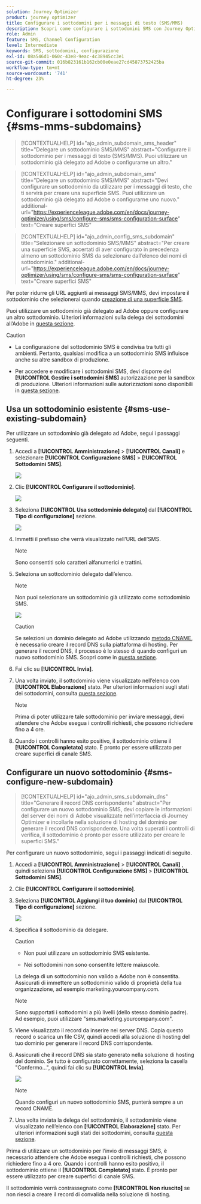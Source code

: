 ```yaml
---
solution: Journey Optimizer
product: journey optimizer
title: Configurare i sottodomini per i messaggi di testo (SMS/MMS)
description: Scopri come configurare i sottodomini SMS con Journey Optimizer
role: Admin
feature: SMS, Channel Configuration
level: Intermediate
keywords: SMS, sottodomini, configurazione
exl-id: 08a546d1-060c-43e8-9eac-4c38945cc3e1
source-git-commit: 016b823161b162cb00e0eae27cd45873752425ba
workflow-type: tm+mt
source-wordcount: '741'
ht-degree: 23%

---
```


# Configurare i sottodomini SMS {#sms-mms-subdomains}

>[!CONTEXTUALHELP]
>id="ajo_admin_subdomain_sms_header"
>title="Delegare un sottodominio SMS/MMS"
>abstract="Configurare il sottodominio per i messaggi di testo (SMS/MMS). Puoi utilizzare un sottodominio già delegato ad Adobe o configurarne un altro."

>[!CONTEXTUALHELP]
>id="ajo_admin_subdomain_sms"
>title="Delegare un sottodominio SMS/MMS"
>abstract="Devi configurare un sottodominio da utilizzare per i messaggi di testo, che ti servirà per creare una superficie SMS. Puoi utilizzare un sottodominio già delegato ad Adobe o configurarne uno nuovo."
>additional-url="https://experienceleague.adobe.com/en/docs/journey-optimizer/using/sms/configure-sms/sms-configuration-surface" text="Creare superfici SMS"

>[!CONTEXTUALHELP]
>id="ajo_admin_config_sms_subdomain"
>title="Selezionare un sottodominio SMS/MMS"
>abstract="Per creare una superficie SMS, accertati di aver configurato in precedenza almeno un sottodominio SMS da selezionare dall’elenco dei nomi di sottodominio."
>additional-url="https://experienceleague.adobe.com/en/docs/journey-optimizer/using/sms/configure-sms/sms-configuration-surface" text="Creare superfici SMS"

Per poter ridurre gli URL aggiunti ai messaggi SMS/MMS, devi impostare il sottodominio che selezionerai quando [creazione di una superficie SMS](sms-configuration.md#message-preset-sms).

Puoi utilizzare un sottodominio già delegato ad Adobe oppure configurare un altro sottodominio. Ulteriori informazioni sulla delega dei sottodomini all’Adobe in [questa sezione](../configuration/delegate-subdomain.md).

>[!CAUTION]
>
>* La configurazione del sottodominio SMS è condivisa tra tutti gli ambienti. Pertanto, qualsiasi modifica a un sottodominio SMS influisce anche su altre sandbox di produzione.
>
>* Per accedere e modificare i sottodomini SMS, devi disporre del **[!UICONTROL Gestire i sottodomini SMS]** autorizzazione per la sandbox di produzione. Ulteriori informazioni sulle autorizzazioni sono disponibili in [questa sezione](../administration/high-low-permissions.md).
>

## Usa un sottodominio esistente {#sms-use-existing-subdomain}

Per utilizzare un sottodominio già delegato ad Adobe, segui i passaggi seguenti.

1. Accedi a **[!UICONTROL Amministrazione]** > **[!UICONTROL Canali]** e selezionare **[!UICONTROL Configurazione SMS]** > **[!UICONTROL Sottodomini SMS]**.

   ![](assets/sms_access-subdomains.png)

1. Clic **[!UICONTROL Configurare il sottodominio]**.

   ![](assets/sms_set-up-subdomain.png)

1. Seleziona **[!UICONTROL Usa sottodominio delegato]** dal **[!UICONTROL Tipo di configurazione]** sezione.

   ![](assets/sms_use-delegated-subdomain.png)

1. Immetti il prefisso che verrà visualizzato nell’URL dell’SMS.

   >[!NOTE]
   >
   >Sono consentiti solo caratteri alfanumerici e trattini.

1. Seleziona un sottodominio delegato dall’elenco.

   >[!NOTE]
   >
   >Non puoi selezionare un sottodominio già utilizzato come sottodominio SMS.

   <!--Capital letters are not allowed in subdomains. TBC by PM-->

   ![](assets/sms_prefix-and-subdomain.png)

   <!--Note that you cannot use multiple delegated subdomains of the same parent domain. For example, if 'marketing1.yourcompany.com' is already delegated to Adobe for your SMS messages, you will not be able to use 'marketing2.yourcompany.com'. However, multi-level subdomains being supported for SMS, you may proceed using a subdomain of 'marketing1.yourcompany.com' (such as 'email.marketing1.yourcompany.com'), or a different parent domain.-->

   >[!CAUTION]
   >
   >Se selezioni un dominio delegato ad Adobe utilizzando [metodo CNAME](../configuration/delegate-subdomain.md#cname-subdomain-delegation), è necessario creare il record DNS sulla piattaforma di hosting. Per generare il record DNS, il processo è lo stesso di quando configuri un nuovo sottodominio SMS. Scopri come in [questa sezione](#sms-configure-new-subdomain).

1. Fai clic su **[!UICONTROL Invia]**.

1. Una volta inviato, il sottodominio viene visualizzato nell’elenco con **[!UICONTROL Elaborazione]** stato. Per ulteriori informazioni sugli stati dei sottodomini, consulta [questa sezione](../configuration/about-subdomain-delegation.md#access-delegated-subdomains).<!--Same statuses?-->

   >[!NOTE]
   >
   >Prima di poter utilizzare tale sottodominio per inviare messaggi, devi attendere che Adobe esegua i controlli richiesti, che possono richiedere fino a 4 ore.<!--Learn more in [this section](delegate-subdomain.md#subdomain-validation).-->

1. Quando i controlli hanno esito positivo, il sottodominio ottiene il **[!UICONTROL Completato]** stato. È pronto per essere utilizzato per creare superfici di canale SMS.

## Configurare un nuovo sottodominio {#sms-configure-new-subdomain}

>[!CONTEXTUALHELP]
>id="ajo_admin_sms_subdomain_dns"
>title="Generare il record DNS corrispondente"
>abstract="Per configurare un nuovo sottodominio SMS, devi copiare le informazioni del server dei nomi di Adobe visualizzate nell’interfaccia di Journey Optimizer e incollarle nella soluzione di hosting del dominio per generare il record DNS corrispondente. Una volta superati i controlli di verifica, il sottodominio è pronto per essere utilizzato per creare le superfici SMS."

Per configurare un nuovo sottodominio, segui i passaggi indicati di seguito.

1. Accedi a **[!UICONTROL Amministrazione]** > **[!UICONTROL Canali]** , quindi seleziona **[!UICONTROL Configurazione SMS]** > **[!UICONTROL Sottodomini SMS]**.

1. Clic **[!UICONTROL Configurare il sottodominio]**.

1. Seleziona **[!UICONTROL Aggiungi il tuo dominio]** dal **[!UICONTROL Tipo di configurazione]** sezione.

   ![](assets/sms_add-your-own-subdomain.png)

1. Specifica il sottodominio da delegare.

   >[!CAUTION]
   >
   >* Non puoi utilizzare un sottodominio SMS esistente.
   >
   >* Nei sottodomini non sono consentite lettere maiuscole.

   La delega di un sottodominio non valido a Adobe non è consentita. Assicurati di immettere un sottodominio valido di proprietà della tua organizzazione, ad esempio marketing.yourcompany.com.

   >[!NOTE]
   >
   >Sono supportati i sottodomini a più livelli (dello stesso dominio padre). Ad esempio, puoi utilizzare &quot;sms.marketing.yourcompany.com&quot;.

1. Viene visualizzato il record da inserire nei server DNS. Copia questo record o scarica un file CSV, quindi accedi alla soluzione di hosting del tuo dominio per generare il record DNS corrispondente.

1. Assicurati che il record DNS sia stato generato nella soluzione di hosting del dominio. Se tutto è configurato correttamente, seleziona la casella &quot;Confermo...&quot;, quindi fai clic su **[!UICONTROL Invia]**.

   ![](assets/sms_add-your-own-subdomain-confirm.png)

   >[!NOTE]
   >
   >Quando configuri un nuovo sottodominio SMS, punterà sempre a un record CNAME.

1. Una volta inviata la delega del sottodominio, il sottodominio viene visualizzato nell’elenco con **[!UICONTROL Elaborazione]** stato. Per ulteriori informazioni sugli stati dei sottodomini, consulta [questa sezione](../configuration/about-subdomain-delegation.md#access-delegated-subdomains).<!--Same statuses?-->

Prima di utilizzare un sottodominio per l’invio di messaggi SMS, è necessario attendere che Adobe esegua i controlli richiesti, che possono richiedere fino a 4 ore.<!--Learn more in [this section](#subdomain-validation).--> Quando i controlli hanno esito positivo, il sottodominio ottiene il **[!UICONTROL Completato]** stato. È pronto per essere utilizzato per creare superfici di canale SMS.

Il sottodominio verrà contrassegnato come **[!UICONTROL Non riuscito]** se non riesci a creare il record di convalida nella soluzione di hosting.
